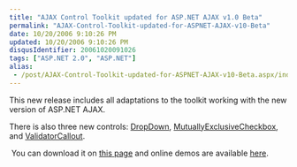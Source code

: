 ```yaml
---
title: "AJAX Control Toolkit updated for ASP.NET AJAX v1.0 Beta"
permalink: "AJAX-Control-Toolkit-updated-for-ASPNET-AJAX-v10-Beta"
date: 10/20/2006 9:10:26 PM
updated: 10/20/2006 9:10:26 PM
disqusIdentifier: 20061020091026
tags: ["ASP.NET 2.0", "ASP.NET"]
alias:
 - /post/AJAX-Control-Toolkit-updated-for-ASPNET-AJAX-v10-Beta.aspx/index.html
---
```

This new release includes all adaptations to the toolkit working with the new version of ASP.NET AJAX.

There is also three new controls: [DropDown](http://ajax.asp.net/ajaxtoolkit/DropDown/DropDown.aspx), [MutuallyExclusiveCheckbox](http://ajax.asp.net/ajaxtoolkit/MutuallyExclusiveCheckBox/MutuallyExclusiveCheckBox.aspx), and [ValidatorCallout](http://ajax.asp.net/ajaxtoolkit/ValidatorCallout/ValidatorCallout.aspx).
<!-- more -->

 You can download it on [this page](http://www.codeplex.com/Release/ProjectReleases.aspx?ProjectName=AtlasControlToolkit) and online demos are available [here](http://ajax.asp.net/ajaxtoolkit/).
